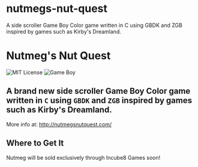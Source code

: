# nutmegs-nut-quest
A side scroller Game Boy Color game written in C using GBDK and ZGB inspired by games such as Kirby's Dreamland.

# Nutmeg's Nut Quest
![MIT License](https://img.shields.io/badge/license-MIT%20License-blue.svg) ![Game Boy](https://img.shields.io/badge/platform-Game%20Boy-blue.svg)

## A brand new side scroller Game Boy Color game written in `C` using `GBDK` and `ZGB` inspired by games such as Kirby's Dreamland.

More info at: http://nutmegsnutquest.com/

## Where to Get It

Nutmeg will be sold exclusively through Incube8 Games soon!
